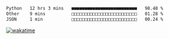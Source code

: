 
 <!--START_SECTION:waka-->

```txt
Python   12 hrs 3 mins   ■■■■■■■■■■■■■■■■■■■■■■■■■   98.48 %
Other    9 mins          □□□□□□□□□□□□□□□□□□□□□□□□□   01.28 %
JSON     1 min           □□□□□□□□□□□□□□□□□□□□□□□□□   00.24 %
```

<!--END_SECTION:waka-->

[![wakatime](https://wakatime.com/badge/user/8f47ca76-7ab1-43a1-9479-d511fbd1982b.svg)](https://wakatime.com/@8f47ca76-7ab1-43a1-9479-d511fbd1982b)

